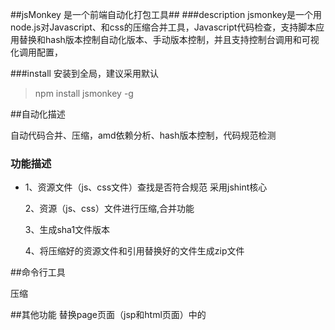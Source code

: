 ##jsMonkey 是一个前端自动化打包工具## 
###description
jsmonkey是一个用node.js对Javascript、和css的压缩合并工具，Javascript代码检查，支持脚本应用替换和hash版本控制自动化版本、手动版本控制，并且支持控制台调用和可视化调用配置，

###install 安装到全局，建议采用默认
> npm install jsmonkey -g

##自动化描述

自动代码合并、压缩，amd依赖分析、hash版本控制，代码规范检测


### 功能描述 ##

-  1、资源文件（js、css文件）查找是否符合规范 采用jshint核心


   2、资源（js、css）文件进行压缩,合并功能

   3、生成sha1文件版本
   
   4、将压缩好的资源文件和引用替换好的文件生成zip文件
 
##命令行工具

压缩
 
   

##其他功能
替换page页面（jsp和html页面）中的<script src="" />路径

> 例如
> 
    <script type="text/javascript" src="<%=pathurl %>/js/zepto.js"></script>

> 替换成
> 
    <script type="text/javascript" src="<%=pathurl %>/js/__d523016f80c7d1e13a728b0cdc760d55aae80788zepto.min.js"></script>





  
